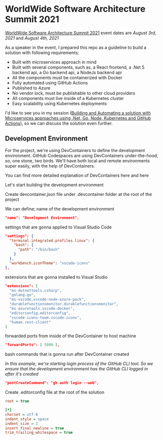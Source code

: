 # WorldWide Software Architecture Summit 2021

[WorldWide Software Architecture Summit 2021](https://geekle.us/software_architecture) event dates are _August 3rd, 2021_ and _August 4th, 2021_

As a speaker in the event, I prepared this repo as a guideline to build a solution with following requirements;

* Built with microservices approach in mind
* Built with several components, such as, a React frontend, a .Net 5 backend api, a Go backend api, a NodeJs backend api
* All the components must be containerized with Docker
* Fully automated using GitHub Actions
* Published to Azure
* No vendor lock, must be publishable to other cloud providers
* All components must live inside of a Kubernetes cluster
* Easy scalability using Kubernetes deployments

I'd like to see you in my session ([Building and Automating a solution with Microservices approaches using .Net, Go, Node, Kubernetes and GitHub Actions](https://geekle.us/software_architecture)), so we can discuss the solution even further.

## Development Environment

For the project, we're using DevContainers to define the development environment. GitHub Codespaces are using DevContainers under-the-hood, so, one stone, two birds. We'll have both local and remote environments super easily, with the help of DevContainers.

You can find more detailed explanation of DevContainers here and here

Let's start building the development environment

Create devcontainer.json file under .devcontainer folder at the root of the project

We can define;
  name of the development environment

  ```json
  "name": "Development Environment",
  ```

  settings that are gonna applied to Visual Studio Code

  ```json
  "settings": {
    "terminal.integrated.profiles.linux": {
      "bash": {
        "path": "/bin/bash"
      }
    },
    "workbench.iconTheme": "vscode-icons"
  },
  ```

  extensions that are gonna installed to Visual Studio

  ```json
  "extensions": [
    "ms-dotnettools.csharp",
    "golang.go",
    "ms-vscode.vscode-node-azure-pack",
    "durablefunctionsmonitor.durablefunctionsmonitor",
    "ms-azuretools.vscode-docker",
    "editorconfig.editorconfig",
    "vscode-icons-team.vscode-icons",
    "humao.rest-client"
  ]
  ```

  forwarded ports from inside of the DevContainer to host machine

  ```json
  "forwardPorts": [ 5000 ],
  ```

  bash commands that is gonna run after DevContainer created

  _In this example, we're starting login process of the GitHub CLI tool. So we ensure that the development environment has the GitHub CLI logged in after it's created_

  ```json
  "postCreateCommand": "gh auth login --web",
  ```

Create .editorconfig file at the root of the solution

```ini
root = true

[*]
charset = utf-8
indent_style = space
indent_size = 2
insert_final_newline = true
trim_trailing_whitespace = true
```
